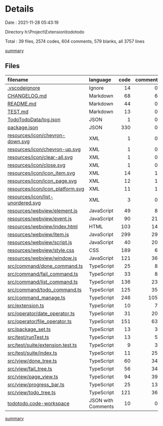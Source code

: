 # Details

Date : 2021-11-28 05:43:19

Directory h:\Project\Extension\todotodo

Total : 39 files,  2574 codes, 604 comments, 579 blanks, all 3757 lines

[summary](results.md)

## Files
| filename | language | code | comment | blank | total |
| :--- | :--- | ---: | ---: | ---: | ---: |
| [.vscodeignore](/.vscodeignore) | Ignore | 14 | 0 | 0 | 14 |
| [CHANGELOG.md](/CHANGELOG.md) | Markdown | 68 | 6 | 11 | 85 |
| [README.md](/README.md) | Markdown | 44 | 0 | 14 | 58 |
| [TEST.md](/TEST.md) | Markdown | 13 | 0 | 4 | 17 |
| [TodoTodoData/log.json](/TodoTodoData/log.json) | JSON | 1 | 0 | 0 | 1 |
| [package.json](/package.json) | JSON | 330 | 0 | 0 | 330 |
| [resources/icon/chevron-down.svg](/resources/icon/chevron-down.svg) | XML | 1 | 0 | 0 | 1 |
| [resources/icon/chevron-up.svg](/resources/icon/chevron-up.svg) | XML | 1 | 0 | 0 | 1 |
| [resources/icon/clear-all.svg](/resources/icon/clear-all.svg) | XML | 1 | 0 | 0 | 1 |
| [resources/icon/close.svg](/resources/icon/close.svg) | XML | 1 | 0 | 0 | 1 |
| [resources/icon/icon_item.svg](/resources/icon/icon_item.svg) | XML | 14 | 1 | 1 | 16 |
| [resources/icon/icon_page.svg](/resources/icon/icon_page.svg) | XML | 12 | 1 | 1 | 14 |
| [resources/icon/icon_platform.svg](/resources/icon/icon_platform.svg) | XML | 11 | 1 | 1 | 13 |
| [resources/icon/list-unordered.svg](/resources/icon/list-unordered.svg) | XML | 3 | 0 | 1 | 4 |
| [resources/webview/element.js](/resources/webview/element.js) | JavaScript | 49 | 8 | 1 | 58 |
| [resources/webview/event.js](/resources/webview/event.js) | JavaScript | 90 | 21 | 23 | 134 |
| [resources/webview/index.html](/resources/webview/index.html) | HTML | 103 | 14 | 21 | 138 |
| [resources/webview/item.js](/resources/webview/item.js) | JavaScript | 299 | 29 | 75 | 403 |
| [resources/webview/script.js](/resources/webview/script.js) | JavaScript | 40 | 20 | 12 | 72 |
| [resources/webview/style.css](/resources/webview/style.css) | CSS | 189 | 6 | 85 | 280 |
| [resources/webview/window.js](/resources/webview/window.js) | JavaScript | 121 | 36 | 30 | 187 |
| [src/command/done_command.ts](/src/command/done_command.ts) | TypeScript | 25 | 8 | 7 | 40 |
| [src/command/fail_command.ts](/src/command/fail_command.ts) | TypeScript | 33 | 8 | 10 | 51 |
| [src/command/list_command.ts](/src/command/list_command.ts) | TypeScript | 136 | 23 | 31 | 190 |
| [src/command/todo_command.ts](/src/command/todo_command.ts) | TypeScript | 125 | 35 | 35 | 195 |
| [src/command_manage.ts](/src/command_manage.ts) | TypeScript | 246 | 105 | 56 | 407 |
| [src/extension.ts](/src/extension.ts) | TypeScript | 10 | 7 | 4 | 21 |
| [src/operator/date_operator.ts](/src/operator/date_operator.ts) | TypeScript | 31 | 20 | 9 | 60 |
| [src/operator/file_operator.ts](/src/operator/file_operator.ts) | TypeScript | 151 | 63 | 34 | 248 |
| [src/package_set.ts](/src/package_set.ts) | TypeScript | 13 | 3 | 2 | 18 |
| [src/test/runTest.ts](/src/test/runTest.ts) | TypeScript | 13 | 5 | 6 | 24 |
| [src/test/suite/extension.test.ts](/src/test/suite/extension.test.ts) | TypeScript | 9 | 3 | 4 | 16 |
| [src/test/suite/index.ts](/src/test/suite/index.ts) | TypeScript | 11 | 25 | 3 | 39 |
| [src/view/done_tree.ts](/src/view/done_tree.ts) | TypeScript | 60 | 34 | 17 | 111 |
| [src/view/fail_tree.ts](/src/view/fail_tree.ts) | TypeScript | 56 | 34 | 16 | 106 |
| [src/view/page_view.ts](/src/view/page_view.ts) | TypeScript | 94 | 39 | 26 | 159 |
| [src/view/progress_bar.ts](/src/view/progress_bar.ts) | TypeScript | 25 | 13 | 8 | 46 |
| [src/view/todo_tree.ts](/src/view/todo_tree.ts) | TypeScript | 121 | 36 | 31 | 188 |
| [todotodo.code-workspace](/todotodo.code-workspace) | JSON with Comments | 10 | 0 | 0 | 10 |

[summary](results.md)